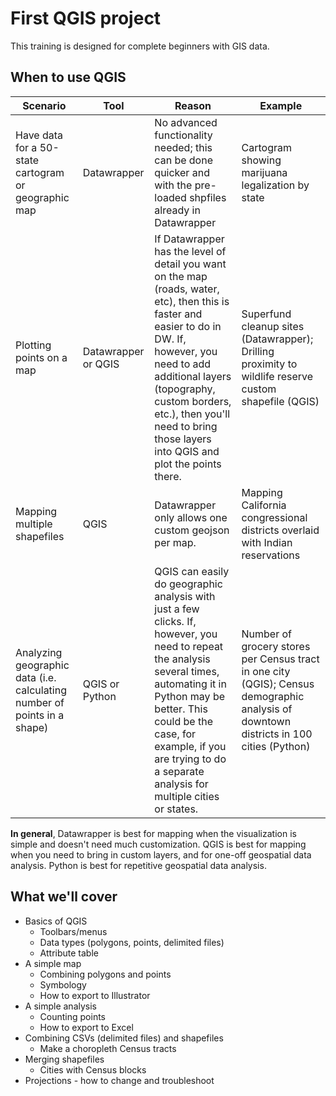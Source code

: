 # First QGIS project 

This training is designed for complete beginners with GIS data. 

## When to use QGIS

Scenario | Tool | Reason | Example
---------|-------|-------|-----------
Have data for a 50-state cartogram or geographic map | Datawrapper | No advanced functionality needed; this can be done quicker and with the pre-loaded shpfiles already in Datawrapper | Cartogram showing marijuana legalization by state 
Plotting points on a map | Datawrapper or QGIS | If Datawrapper has the level of detail you want on the map (roads, water, etc), then this is faster and easier to do in DW. If, however, you need to add additional layers (topography, custom borders, etc.), then you'll need to bring those layers into QGIS and plot the points there. | Superfund cleanup sites (Datawrapper); Drilling proximity to wildlife reserve custom shapefile (QGIS)
Mapping multiple shapefiles | QGIS | Datawrapper only allows one custom geojson per map. | Mapping California congressional districts overlaid with Indian reservations
Analyzing geographic data (i.e. calculating number of points in a shape) | QGIS or Python | QGIS can easily do geographic analysis with just a few clicks. If, however, you need to repeat the analysis several times, automating it in Python may be better. This could be the case, for example, if you are trying to do a separate analysis for multiple cities or states. | Number of grocery stores per Census tract in one city (QGIS); Census demographic analysis of downtown districts in 100 cities (Python)


**In general**, Datawrapper is best for mapping when the visualization is simple and doesn't need much customization. QGIS is best for mapping when you need to bring in custom layers, and for one-off geospatial data analysis. Python is best for repetitive geospatial data analysis.

## What we'll cover

* Basics of QGIS
	* Toolbars/menus
	* Data types (polygons, points, delimited files)
	* Attribute table
* A simple map
	* Combining polygons and points 
	* Symbology
	* How to export to Illustrator
* A simple analysis
	* Counting points 
	* How to export to Excel
* Combining CSVs (delimited files) and shapefiles
	* Make a choropleth Census tracts
* Merging shapefiles
	* Cities with Census blocks 
* Projections - how to change and troubleshoot 





